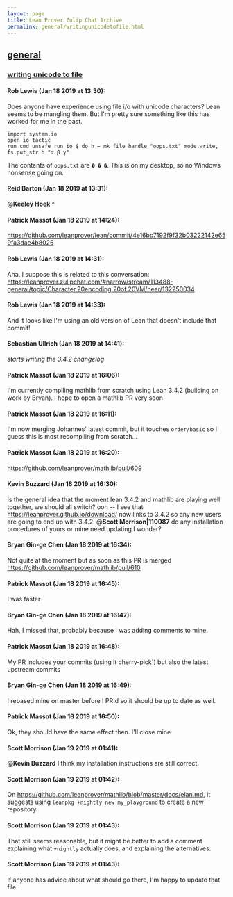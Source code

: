 ```yaml
---
layout: page
title: Lean Prover Zulip Chat Archive 
permalink: general/writingunicodetofile.html
---
```


## [general](index.html)
### [writing unicode to file](writingunicodetofile.html)

#### Rob Lewis (Jan 18 2019 at 13:30):
Does anyone have experience using file i/o with unicode characters? Lean seems to be mangling them. But I'm pretty sure something like this has worked for me in the past.
```lean
import system.io
open io tactic
run_cmd unsafe_run_io $ do h ← mk_file_handle "oops.txt" mode.write, fs.put_str h "α β γ"
```
The contents of `oops.txt` are `� � �`. This is on my desktop, so no Windows nonsense going on.

#### Reid Barton (Jan 18 2019 at 13:31):
@**Keeley Hoek** ^

#### Patrick Massot (Jan 18 2019 at 14:24):
https://github.com/leanprover/lean/commit/4e16bc7192f9f32b03222142e659fa3dae4b8025

#### Rob Lewis (Jan 18 2019 at 14:31):
Aha. I suppose this is related to this conversation: https://leanprover.zulipchat.com/#narrow/stream/113488-general/topic/Character.20encoding.20of.20VM/near/132250034

#### Rob Lewis (Jan 18 2019 at 14:33):
And it looks like I'm using an old version of Lean that doesn't include that commit!

#### Sebastian Ullrich (Jan 18 2019 at 14:41):
*starts writing the 3.4.2 changelog*

#### Patrick Massot (Jan 18 2019 at 16:06):
I'm currently compiling mathlib from scratch using Lean 3.4.2 (building on work by Bryan). I hope to open a mathlib PR very soon

#### Patrick Massot (Jan 18 2019 at 16:11):
I'm now merging Johannes' latest commit, but it touches `order/basic` so I guess this is most recompiling from scratch...

#### Patrick Massot (Jan 18 2019 at 16:20):
https://github.com/leanprover/mathlib/pull/609

#### Kevin Buzzard (Jan 18 2019 at 16:30):
Is the general idea that the moment lean 3.4.2 and mathlib are playing well together, we should all switch? ooh -- I see that https://leanprover.github.io/download/ now links to 3.4.2 so any new users are going to end up with 3.4.2. @**Scott Morrison|110087** do any installation procedures of yours or mine need updating I wonder?

#### Bryan Gin-ge Chen (Jan 18 2019 at 16:34):
Not quite at the moment but as soon as this PR is merged https://github.com/leanprover/mathlib/pull/610

#### Patrick Massot (Jan 18 2019 at 16:45):
I was faster

#### Bryan Gin-ge Chen (Jan 18 2019 at 16:47):
Hah, I missed that, probably because I was adding comments to mine.

#### Patrick Massot (Jan 18 2019 at 16:48):
My PR includes your commits (using it cherry-pick`) but also the latest upstream commits

#### Bryan Gin-ge Chen (Jan 18 2019 at 16:49):
I rebased mine on master before I PR'd so it should be up to date as well.

#### Patrick Massot (Jan 18 2019 at 16:50):
Ok, they should have the same effect then. I'll close mine

#### Scott Morrison (Jan 19 2019 at 01:41):
@**Kevin Buzzard** I think my installation instructions are still correct.

#### Scott Morrison (Jan 19 2019 at 01:42):
On <https://github.com/leanprover/mathlib/blob/master/docs/elan.md>, it suggests using `leanpkg +nightly new my_playground` to create a new repository.

#### Scott Morrison (Jan 19 2019 at 01:43):
That still seems reasonable, but it might be better to add a comment explaining what `+nightly` actually does, and explaining the alternatives.

#### Scott Morrison (Jan 19 2019 at 01:43):
If anyone has advice about what should go there, I'm happy to update that file.

